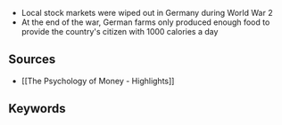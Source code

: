 - Local stock markets were wiped out in Germany during World War 2
- At the end of the war, German farms only produced enough food to provide the country's citizen with 1000 calories a day

## Sources
- [[The Psychology of Money - Highlights]]

## Keywords
